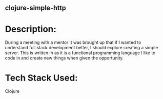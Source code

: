 ## clojure-simple-http

# Description:

During a meeting with a mentor it was brought up that if I wanted to understand full stack development better, I should explore creating a simple server. This is written in as it is a functional programming language I like to code in and create new things when given the opportunity.

# Tech Stack Used:

Clojure
